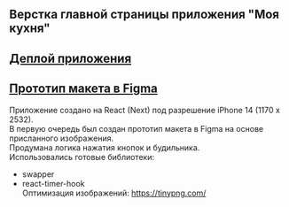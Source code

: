 ## Верстка главной страницы приложения "Моя кухня"

## [Деплой приложения](https://kuhnya-test.vercel.app/) 
## [Прототип макета в Figma](https://www.figma.com/file/KWEFslzophuU54TcUlzxfN/iPhone-14---UI-Template?type=design&node-id=1%3A2&mode=design&t=sDa5CQIYjg0wiYI8-1)

Приложение создано на React (Next) под разрешение iPhone 14 (1170 x 2532).<br>
В первую очередь был создан прототип макета в Figma на основе присланного изображения.<br>
Продумана логика нажатия кнопок и будильника.<br>
Использовались готовые библиотеки:<br>
-	swapper
-	react-timer-hook<br>
Оптимизация изображений: https://tinypng.com/
